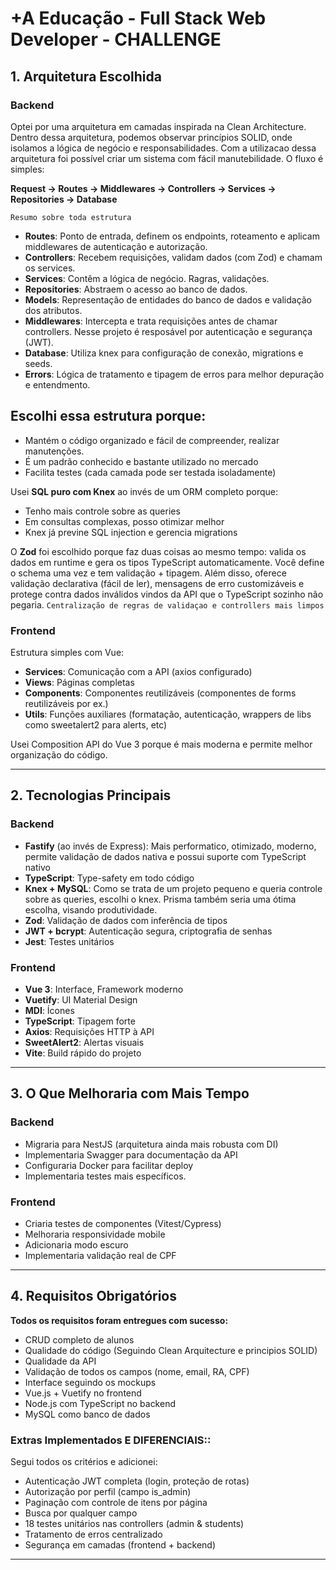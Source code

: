 # +A Educação - Full Stack Web Developer - CHALLENGE

## 1. Arquitetura Escolhida

### Backend
Optei por uma arquitetura em camadas inspirada na Clean Architecture. Dentro dessa arquitetura, podemos observar princípios SOLID, onde isolamos a lógica de negócio e responsabilidades. Com a utilizacao dessa arquitetura foi possível criar um sistema com fácil manutebilidade. O fluxo é simples:

**Request → Routes → Middlewares → Controllers → Services → Repositories → Database**

`Resumo sobre toda estrutura`
- **Routes**: Ponto de entrada, definem os endpoints, roteamento e aplicam middlewares de autenticação e autorização.
- **Controllers**: Recebem requisições, validam dados (com Zod) e chamam os services.
- **Services**: Contêm a lógica de negócio. Ragras, validações.
- **Repositories**: Abstraem o acesso ao banco de dados.
- **Models**: Representação de entidades do banco de dados e validação dos atributos.
- **Middlewares**: Intercepta e trata requisições antes de chamar controllers. Nesse projeto é resposável por autenticação e segurança (JWT).
- **Database**: Utiliza knex para configuração de conexão, migrations e seeds.
- **Errors**: Lógica de tratamento e tipagem de erros para melhor depuração e entendmento.

## Escolhi essa estrutura porque:
- Mantém o código organizado e fácil de compreender, realizar manutenções.
- É um padrão conhecido e bastante utilizado no mercado
- Facilita testes (cada camada pode ser testada isoladamente)

Usei **SQL puro com Knex** ao invés de um ORM completo porque:
- Tenho mais controle sobre as queries
- Em consultas complexas, posso otimizar melhor
- Knex já previne SQL injection e gerencia migrations

O **Zod** foi escolhido porque faz duas coisas ao mesmo tempo: valida os dados em runtime e gera os tipos TypeScript automaticamente. Você define o schema uma vez e tem validação + tipagem.
Além disso, oferece validação declarativa (fácil de ler), mensagens de erro customizáveis e protege contra dados inválidos vindos da API que o TypeScript sozinho não pegaria. `Centralização de regras de validaçao e controllers mais limpos`

### Frontend
Estrutura simples com Vue:
- **Services**: Comunicação com a API (axios configurado)
- **Views**: Páginas completas
- **Components**: Componentes reutilizáveis (componentes de forms reutilizáveis por ex.)
- **Utils**: Funções auxiliares (formatação, autenticação, wrappers de libs como sweetalert2 para alerts, etc)

Usei Composition API do Vue 3 porque é mais moderna e permite melhor organização do código.

---

## 2. Tecnologias Principais

### Backend
- **Fastify** (ao invés de Express): Mais performatico, otimizado, moderno, permite validação de dados nativa e possui suporte com TypeScript nativo
- **TypeScript**: Type-safety em todo código
- **Knex  + MySQL**: Como se trata de um projeto pequeno e queria controle sobre as queries, escolhi o knex. Prisma também seria uma ótima escolha, visando produtividade.
- **Zod**: Validação de dados com inferência de tipos
- **JWT + bcrypt**: Autenticação segura, criptografia de senhas
- **Jest**: Testes unitários

### Frontend  
- **Vue 3**: Interface, Framework moderno
- **Vuetify**: UI Material Design
- **MDI**: Ícones
- **TypeScript**: Tipagem forte
- **Axios**: Requisições HTTP à API
- **SweetAlert2**: Alertas visuais
- **Vite**: Build rápido do projeto

---

## 3. O Que Melhoraria com Mais Tempo

### Backend
- Migraria para NestJS (arquitetura ainda mais robusta com DI)
- Implementaria Swagger para documentação da API
- Configuraria Docker para facilitar deploy
- Implementaria testes mais específicos.

### Frontend
- Criaria testes de componentes (Vitest/Cypress)
- Melhoraria responsividade mobile
- Adicionaria modo escuro
- Implementaria validação real de CPF

---

## 4. Requisitos Obrigatórios

**Todos os requisitos foram entregues com sucesso:**

- CRUD completo de alunos
- Qualidade do código (Seguindo Clean Arquitecture e principios SOLID)
- Qualidade da API
- Validação de todos os campos (nome, email, RA, CPF)
- Interface seguindo os mockups
- Vue.js + Vuetify no frontend
- Node.js com TypeScript no backend
- MySQL como banco de dados

### Extras Implementados E DIFERENCIAIS::

Segui todos os critérios e adicionei:

- Autenticação JWT completa (login, proteção de rotas)
- Autorização por perfil (campo is_admin)
- Paginação com controle de itens por página
- Busca por qualquer campo
- 18 testes unitários nas controllers (admin & students)
- Tratamento de erros centralizado
- Segurança em camadas (frontend + backend)
---
